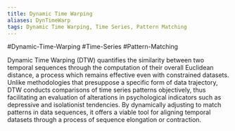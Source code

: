 ```yaml
---
title: Dynamic Time Warping
aliases: DynTimeWarp
tags: Dynamic Time Warping, Time Series, Pattern Matching
---
```


#Dynamic-Time-Warping #Time-Series #Pattern-Matching

Dynamic Time Warping (DTW) quantifies the similarity between two temporal sequences through the computation of their overall Euclidean distance, a process which remains effective even with constrained datasets. Unlike methodologies that presuppose a specific form of data trajectory, DTW conducts comparisons of time series patterns objectively, thus facilitating an evaluation of alterations in psychological indicators such as depressive and isolationist tendencies. By dynamically adjusting to match patterns in data sequences, it offers a viable tool for aligning temporal datasets through a process of sequence elongation or contraction.